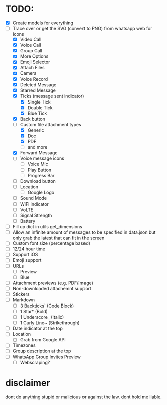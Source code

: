 # TODO:
- [x] Create models for everything
- [ ] Trace over or get the SVG (convert to PNG) from whatsapp web for icons
    - [x] Video Call
    - [x] Voice Call
    - [x] Group Call
    - [x] More Options
    - [x] Emoji Selector
    - [x] Attach Files
    - [x] Camera
    - [x] Voice Record
    - [x] Deleted Message
    - [x] Starred Message
    - [x] Ticks (message sent indicator)
        - [x] Single Tick
        - [x] Double Tick
        - [x] Blue Tick
    - [x] Back button
    - [ ] Custom file attachment types
        - [x] Generic
        - [x] Doc
        - [x] PDF
        - [ ] and more
    - [x] Forward Message
    - [ ] Voice message icons
        - [ ] Voice Mic
        - [ ] Play Button
        - [ ] Progress Bar
    - [ ] Download button
    - [ ] Location
        - [ ] Google Logo

    - [ ] Sound Mode
    - [ ] WiFi indicator
    - [ ] VoLTE
    - [ ] Signal Strength
    - [ ] Battery

- [ ] Fill up dict in utils get_dimensions
- [ ] Allow an infinite amount of messages to be specified in data.json but only grab the latest that can fit in the screen
- [ ] Custom font size (percentage based)
- [ ] 12/24 hour time
- [ ] Support iOS
- [ ] Emoji support
- [ ] URLs
    - [ ] Preview
    - [ ] Blue
- [ ] Attachment previews (e.g. PDF/Image)
- [ ] Non-downloaded attachemnt support
- [ ] Stickers
- [ ] Markdown
    - [ ] 3 Backticks` (Code Block)
    - [ ] 1 Star* (Bold)
    - [ ] 1 Underscore_ (Italic)
    - [ ] 1 Curly Line~ (Strikethrough)
- [ ] Date indicator at the top
- [ ] Location
    - [ ] Grab from Google API
- [ ] Timezones
- [ ] Group description at the top
- [ ] WhatsApp Group Invites Preview
    - [ ] Webscraping?

# disclaimer

dont do anything stupid or malicious or against the law. dont hold me liable.
